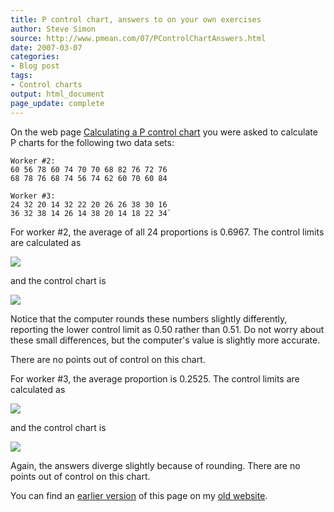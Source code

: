 ```yaml
---
title: P control chart, answers to on your own exercises
author: Steve Simon
source: http://www.pmean.com/07/PControlChartAnswers.html
date: 2007-03-07
categories:
- Blog post
tags:
- Control charts
output: html_document
page_update: complete
---
```


On the web page [Calculating a P control chart][sim3] you were asked to calculate P charts for the following two data sets:

```{}
Worker #2:
60 56 78 60 74 70 70 68 82 76 72 76
68 78 76 68 74 56 74 62 60 70 60 84

Worker #3:
24 32 20 14 32 22 20 26 26 38 30 16
36 32 38 14 26 14 38 20 14 18 22 34`
```

For worker #2, the average of all 24 proportions is 0.6967. The control limits are calculated as

![](http://www.pmean.com/new-images/07/PControlChartAnswers01.gif)

and the control chart is

![](http://www.pmean.com/new-images/07/PControlChartAnswers02.gif)

Notice that the computer rounds these numbers slightly differently, reporting the lower control limit as 0.50 rather than 0.51. Do not worry about these small differences, but the computer's value is slightly more accurate.

There are no points out of control on this chart.

For worker #3, the average proportion is 0.2525. The control limits are calculated as

![](http://www.pmean.com/new-images/07/PControlChartAnswers03.gif)

and the control chart is

![](http://www.pmean.com/new-images/07/PControlChartAnswers04.gif)

Again, the answers diverge slightly because of rounding. There are no points out of control on this chart.

You can find an [earlier version][sim1] of this page on my [old website][sim2].

[sim1]: http://www.pmean.com/07/PControlChartAnswers.html
[sim2]: http://www.pmean.com

[sim3]: http://new.pmean.com/PControlChart/
